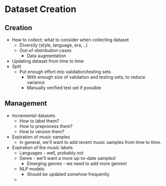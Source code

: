 # Dataset Creation

## Creation
  - How to collect; what to consider when collecting dataset
    - Diversity (style, language, era, ..)
    - Out-of-distribution cases
      - Data augmentation
  - Updating dataset from time to time
  - Split
    - Put enough effort into validation/testing sets
      - With enough size of validation and testing sets; to reduce variance
      - Manually verified test set if possible


## Management    
  - Incremental datasets
    - How to label them?
    - How to preprocess them?
    - How to version them?
  - Expiration of music samples
    - In general, we'll want to add recent music samples from time to time.
  - Expiration of the music labels
    - Languages - well, probably not
    - Genre - we'll want a more up-to-date samples!
      - Emerging genres - we need to add more genres!
    - NLP models
      - Should be updated somehow frequently
    -       
